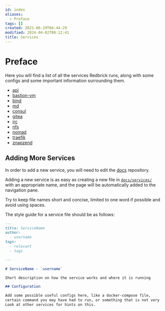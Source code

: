```yaml
---
id: index
aliases:
  - Preface
tags: []
created: 2021-06-29T04:44:29
modified: 2024-04-02T00:12:41
title: Services
---
```


# Preface

Here you will find a list of all the services Redbrick runs, along with some configs and some important information surrounding them.

- [api](api.md)
- [bastion-vm](bastion-vm.md)
- [bind](bind.md)
- [md](md.md)
- [consul](consul.md)
- [gitea](gitea.md)
- [irc](irc.md)
- [nfs](nfs.md)
- [nomad](nomad.md)
- [traefik](traefik.md)
- [znapzend](znapzend.md)

## Adding More Services

In order to add a new service, you will need to edit the [docs](https://github.com/redbrick/docs) repository.

Adding a new service is as easy as creating a new file in [`docs/services/`](https://github.com/redbrick/docs/tree/master/docs/services) with an appropriate name, and the page will be automatically added to the navigation pane.

Try to keep file names short and concise, limited to one word if possible and avoid using spaces.

The style guide for a service file should be as follows:

```md
---
title: ServiceName
author:
  - username
tags:
  - relevant
  - tags

---

# ServiceName - `username`

Short description on how the service works and where it is running

## Configuration

Add some possible useful configs here, like a docker-compose file,
certain command you may have had to run, or something that is not very obvious.
Look at other services for hints on this.
```
